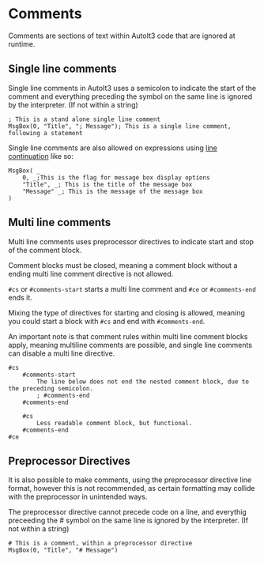# Comments

Comments are sections of text within AutoIt3 code that are ignored at runtime.

## Single line comments

Single line comments in AutoIt3 uses a semicolon to indicate the start of the comment and everything preceding the symbol on the same line is ignored by the interpreter. (If not within a string)

```autoit
; This is a stand alone single line comment
MsgBox(0, "Title", "; Message"); This is a single line comment, following a statement
```

Single line comments are also allowed on expressions using [line continuation](./line-continuation.md) like so:

```autoit
MsgBox( _
	0, _;This is the flag for message box display options
    "Title", _; This is the title of the message box
    "Message" _; This is the message of the message box
)
```

## Multi line comments

Multi line comments uses preprocessor directives to indicate start and stop of the comment block.

Comment blocks must be closed, meaning a comment block without a ending multi line comment directive is not allowed.

`#cs` or `#comments-start` starts a multi line comment and `#ce` or `#comments-end` ends it.

Mixing the type of directives for starting and closing is allowed, meaning you could start a block with `#cs` and end with `#comments-end`.

An important note is that comment rules within multi line comment blocks apply, meaning multiline comments are possible, and single line comments can disable a multi line directive.

```autoit
#cs
    #comments-start
        The line below does not end the nested comment block, due to the preceding semicolon.
        ; #comments-end
    #comments-end

    #cs
        Less readable comment block, but functional.
    #comments-end
#ce
```

## Preprocessor Directives

It is also possible to make comments, using the preprocessor directive line format, however this is not recommended, as certain formatting may collide with the preprocessor in unintended ways.

The preprocessor directive cannot precede code on a line, and everythig preceeding the # symbol on the same line is ignored by the interpreter. (If not within a string)

```autoit
# This is a comment, within a preprocessor directive
MsgBox(0, "Title", "# Message")
```
